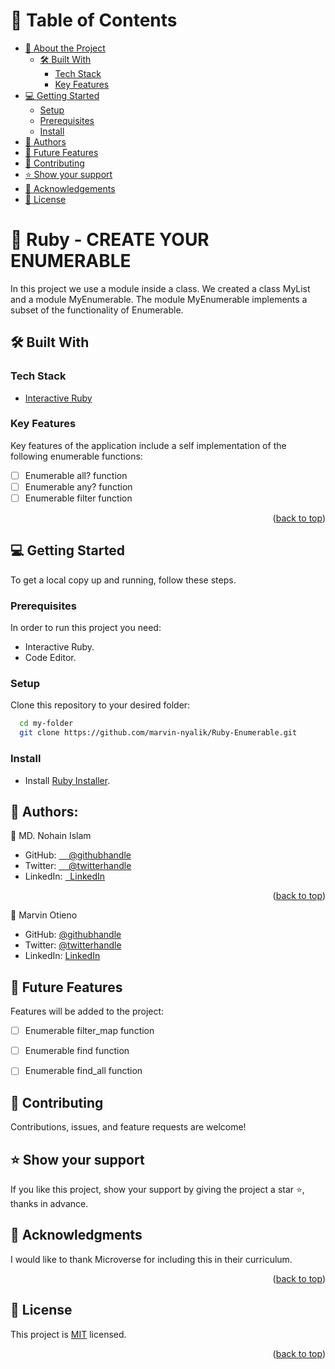 <a name="readme-top"></a>

<!-- TABLE OF CONTENTS -->

# 📗 Table of Contents

- [📖 About the Project](#about-project)
  - [🛠 Built With](#built-with)
    - [Tech Stack](#tech-stack)
    - [Key Features](#key-features)
- [💻 Getting Started](#getting-started)
  - [Setup](#setup)
  - [Prerequisites](#prerequisites)
  - [Install](#install)
- [👥 Authors](#authors)
- [🔭 Future Features](#future-features)
- [🤝 Contributing](#contributing)
- [⭐️ Show your support](#support)
- [🙏 Acknowledgements](#acknowledgements)
- [📝 License](#license)

<!-- PROJECT DESCRIPTION -->

# 📖 Ruby - CREATE YOUR ENUMERABLE <a name="about-project"></a>
 In this project we use a module inside a class. We created a class MyList and a module MyEnumerable. The module MyEnumerable implements a subset of the functionality of Enumerable.

## 🛠 Built With <a name="built-with"></a>

### Tech Stack <a name="tech-stack"></a>

- <a href="https://rubyinstaller.org/downloads/">Interactive Ruby</a>

### Key Features <a name="key-features"></a>

Key features of the application include a self implementation of the following enumerable functions:
- [ ] Enumerable all? function
- [ ] Enumerable any? function
- [ ] Enumerable filter function

<p align="right">(<a href="#readme-top">back to top</a>)</p>

<!-- GETTING STARTED -->

## 💻 Getting Started <a name="getting-started"></a>

To get a local copy up and running, follow these steps.

### Prerequisites

In order to run this project you need:

- Interactive Ruby.
- Code Editor.

### Setup

Clone this repository to your desired folder:

```sh
  cd my-folder
  git clone https://github.com/marvin-nyalik/Ruby-Enumerable.git
```

### Install

- Install <a href="https://rubyinstaller.org/downloads/">Ruby Installer</a>.

<!-- AUTHORS -->

## 👥 Authors: <a name="authors"></a>

👤 MD. Nohain Islam
- GitHub: [&nbsp; &nbsp; @githubhandle](https://github.com/Zafron047)
- Twitter: [&nbsp; &nbsp; @twitterhandle](https://twitter.com/NohainZ)
- LinkedIn: [&nbsp; LinkedIn](https://www.linkedin.com/in/nohain-islam/)
<p align="right">(<a href="#readme-top">back to top</a>)</p>

👤 Marvin Otieno

- GitHub: [@githubhandle](https://github.com/githubhandle)
- Twitter: [@twitterhandle](https://twitter.com/twitterhandle)
- LinkedIn: [LinkedIn](https://linkedin.com/in/linkedinhandle)

<!-- FUTURE FEATURES -->

## 🔭 Future Features <a name="future-features"></a>
Features will be added to the project:

- [ ] Enumerable filter_map function
- [ ] Enumerable find function
- [ ] Enumerable find_all function


<!-- CONTRIBUTING -->

## 🤝 Contributing <a name="contributing"></a>

Contributions, issues, and feature requests are welcome!

<!-- SUPPORT -->

## ⭐️ Show your support <a name="support"></a>

If you like this project, show your support by giving the project a star ⭐️, thanks in advance.

<!-- ACKNOWLEDGEMENTS -->

## 🙏 Acknowledgments <a name="acknowledgements"></a>

I would like to thank Microverse for including this in their curriculum.

<p align="right">(<a href="#readme-top">back to top</a>)</p>

## 📝 License <a name="license"></a>

This project is [MIT](./LICENSE) licensed.
<p align="right">(<a href="#readme-top">back to top</a>)</p>